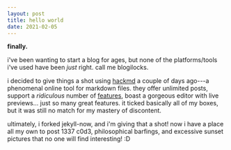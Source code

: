 ```yaml
---
layout: post
title: hello world
date: 2021-02-05
---
```


**finally.**

i've been wanting to start a blog for ages, but none of the platforms/tools i've used have been *just* right. call me blogilocks.

i decided to give things a shot using [hackmd](https://hackmd.io/) a couple of days ago---a phenomenal online tool for markdown files. they offer unlimited posts, support a *ridiculous* number of [features](https://hackmd.io/features), boast a gorgeous editor with live previews... just so many great features. it ticked basically all of my boxes, but it was still no match for my mastery of discontent.

ultimately, i forked jekyll-now, and i'm giving that a shot! now i have a place all my own to post 1337 c0d3, philosophical barfings, and excessive sunset pictures that no one will find interesting! :D